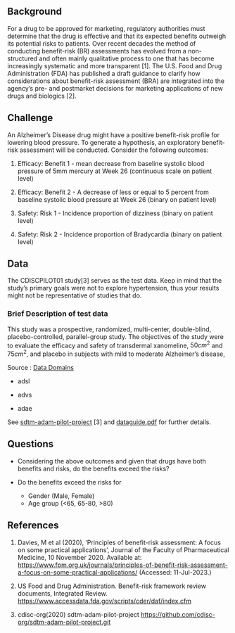 ## Background

For a drug to be approved for marketing, regulatory authorities must determine that the drug is effective and that its expected benefits outweigh its potential risks to patients. Over recent decades the method of conducting benefit-risk (BR) assessments has evolved from a non-structured and often mainly qualitative process to one that has become increasingly systematic and more transparent [1]. The U.S. Food and Drug Administration (FDA) has published a draft guidance to clarify how considerations about benefit-risk assessment (BRA) are integrated into the agency’s pre- and postmarket decisions for marketing applications of new drugs and biologics [2].

## Challenge

An Alzheimer’s Disease drug might have a positive benefit-risk profile for lowering blood pressure. To generate a hypothesis, an exploratory benefit-risk assessment will be conducted.
Consider the following outcomes:

1.	Efficacy: Benefit 1 - mean decrease from baseline systolic blood pressure of 5mm mercury at Week 26 (continuous scale on patient level)

2.	Efficacy: Benefit 2 - A decrease of less or equal to 5 percent from baseline systolic blood pressure at Week 26 (binary on patient level)

3.	Safety: Risk 1 - Incidence proportion of dizziness (binary on patient level)

4.	Safety: Risk 2 - Incidence proportion of Bradycardia (binary on patient level)

## Data

The CDISCPILOT01 study[3] serves as the test data. Keep in mind that the study’s primary goals were not to explore hypertension, thus your results might not be representative of studies that do.

### Brief Description of test data

This study was a prospective, randomized, multi-center, double-blind, placebo-controlled, parallel-group study. The objectives of the study were to evaluate the efficacy and safety of transdermal xanomeline, $50cm^2$ and $75cm^2$, and placebo in subjects with mild to moderate Alzheimer’s disease,

Source : [Data Domains](https://github.com/cdisc-org/sdtm-adam-pilot-project/tree/master/updated-pilot-submission-package/900172/m5/datasets/cdiscpilot01/analysis/adam/datasets)

  * adsl

  * advs
  
  * adae
  
See [sdtm-adam-pilot-project](https://github.com/cdisc-org/sdtm-adam-pilot-project) [3] and [dataguide.pdf](https://github.com/cdisc-org/sdtm-adam-pilot-project/blob/master/updated-pilot-submission-package/900172/m5/datasets/cdiscpilot01/analysis/adam/datasets/dataguide.pdf) for further details.

## Questions

-	Considering the above outcomes and given that drugs have both benefits and risks, do the benefits exceed the risks?

-	Do the benefits exceed the risks for 
	  - Gender (Male, Female)
	  - Age group (<65, 65-80, >80)
	  
## References

1. Davies, M et al (2020), ‘Principles of benefit-risk assessment: A focus on some practical applications’, Journal of the Faculty of Pharmaceutical Medicine, 10 November 2020. Available at: https://www.fpm.org.uk/journals/principles-of-benefit-risk-assessment-a-focus-on-some-practical-applications/ (Accessed: 11-Jul-2023.)

2. US Food and Drug Administration. Benefit-risk framework review documents, Integrated Review. https://www.accessdata.fda.gov/scripts/cder/daf/index.cfm

3. cdisc-org(2020) sdtm-adam-pilot-project https://github.com/cdisc-org/sdtm-adam-pilot-project.git
